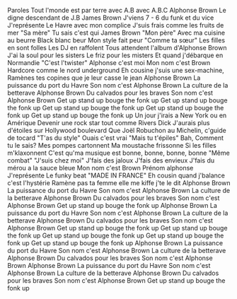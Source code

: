 Paroles
Tout l'monde est par terre avec A.B avec A.B.C
Alphonse Brown
Le digne descendant de J.B
James Brown
J'viens 7 - 6 du funk et du vice
J'représente Le Havre avec mon complice
J'suis frais comme les fruits de mer
"Sa mère"
Tu sais c'est qui James Brown
"Mon père"
Avec ma cuisine au beurre
Black blanc beur
Mon style fait peur
"Comme ta sœur"
Les filles en sont folles
Les DJ en raffolent
Tous attendent l'album d'Alphonse Brown
J'ai la soul pour les sisters
Le friz pour les misters
Et quand j'débarque en Normandie
"C'est l'twister"
Alphonse c'est moi
Mon nom c'est Brown
Hardcore comme le nord underground
Eh cousine j'suis une sex-machine,
Ramènes tes copines que je leur casse le jean
Alphonse Brown
La puissance du port du Havre
Son nom c'est Alphonse Brown
La culture de la betterave
Alphonse Brown
Du calvados pour les braves
Son nom c'est Alphonse Brown
Get up stand up bouge the fonk up
Get up stand up bouge the fonk up
Get up stand up bouge the fonk up
Get up stand up bouge the fonk up
Get up stand up bouge the fonk up
Un jour j'irais a New York ou en Amérique
Devenir une rock star tout comme Rivers Dick
J'aurais plus d'étoiles sur Hollywood boulevard
Que Joël Robuchon au Michelin, c'guide de tocard
"T'as du style"
Ouais c'est vrai
"Mais tu t'épiles"
Bah, Comment tu le sais?
Mes pompes cartonnent
Ma moustache frissonne
Si les filles m'klaxonnent
C'est qu'ma musique est bonne, bonne, bonne, bonne
"Même combat"
"J'suis chez moi"
J'fais des jaloux
J'fais des envieux
J'fais du mérou a la sauce bleue
Mon nom c'est Brown
Prénom alphonse
J'représente Le funky beat "MADE IN FRANCE"
Eh cousin quand j'balance c'est l'hystérie
Ramène pas ta femme elle me kiffe j'te le dit
Alphonse Brown
La puissance du port du Havre
Son nom c'est Alphonse Brown
La culture de la betterave
Alphonse Brown
Du calvados pour les braves
Son nom c'est Alphonse Brown
Get up stand up bouge the fonk up
Alphonse Brown
La puissance du port du Havre
Son nom c'est Alphonse Brown
La culture de la betterave
Alphonse Brown
Du calvados pour les braves
Son nom c'est Alphonse Brown
Get up stand up bouge the fonk up
Get up stand up bouge the fonk up
Get up stand up bouge the fonk up
Get up stand up bouge the fonk up
Get up stand up bouge the fonk up
Alphonse Brown
La puissance du port du Havre
Son nom c'est Alphonse Brown
La culture de la betterave
Alphonse Brown
Du calvados pour les braves
Son nom c'est Alphonse Brown
Alphonse Brown
La puissance du port du Havre
Son nom c'est Alphonse Brown
La culture de la betterave
Alphonse Brown
Du calvados pour les braves
Son nom c'est Alphonse Brown
Get up stand up bouge the fonk up